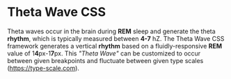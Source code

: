 # Theta Wave CSS
Theta waves occur in the brain during **REM** sleep and generate the theta **rhythm**, which is typically measured between **4-7** hZ. The Theta Wave CSS framework generates a vertical **rhythm** based on a fluidly-responsive **REM** value of 1**4**px-1**7**px. This *"Theta Wave"* can be customized to occur between given breakpoints and fluctuate between given type scales (https://type-scale.com).
